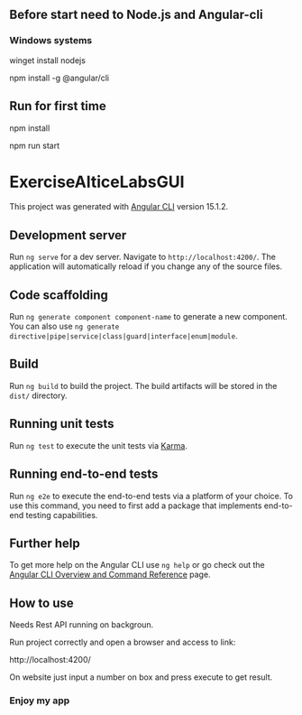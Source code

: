 ## Before start need to Node.js and Angular-cli
### Windows systems

winget install nodejs

npm install -g @angular/cli

## Run for first time
npm install

npm run start

# ExerciseAlticeLabsGUI

This project was generated with [Angular CLI](https://github.com/angular/angular-cli) version 15.1.2.

## Development server

Run `ng serve` for a dev server. Navigate to `http://localhost:4200/`. The application will automatically reload if you change any of the source files.

## Code scaffolding

Run `ng generate component component-name` to generate a new component. You can also use `ng generate directive|pipe|service|class|guard|interface|enum|module`.

## Build

Run `ng build` to build the project. The build artifacts will be stored in the `dist/` directory.

## Running unit tests

Run `ng test` to execute the unit tests via [Karma](https://karma-runner.github.io).

## Running end-to-end tests

Run `ng e2e` to execute the end-to-end tests via a platform of your choice. To use this command, you need to first add a package that implements end-to-end testing capabilities.

## Further help

To get more help on the Angular CLI use `ng help` or go check out the [Angular CLI Overview and Command Reference](https://angular.io/cli) page.

## How to use
Needs Rest API running on backgroun. 

Run project correctly and open a browser and access to link:

http://localhost:4200/

On website just input a number on box and press execute to get result.

### Enjoy my app